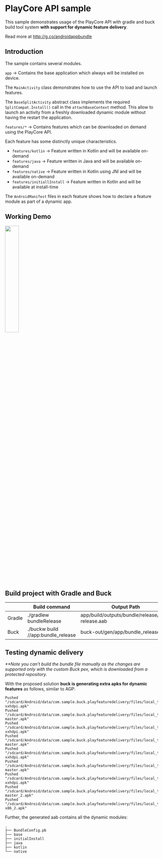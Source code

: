 # PlayCore API sample

This sample demonstrates usage of the PlayCore API with gradle and buck build tool system **with support for dynamic feature delivery**.

Read more at http://g.co/androidappbundle

## Introduction

The sample contains several modules.

`app` -> Contains the base application which always will be installed on device.

The `MainActivity` class demonstrates how to use the API to load and launch features.

The `BaseSplitActivity` abstract class implements the required `SplitCompat.Install()` call
in the `attachBaseContext` method. This allow to launch an activity from a freshly downloaded
dynamic module without having the restart the application.

`features/*` -> Contains features which can be downloaded on demand using the PlayCore API.

Each feature has some distinctly unique characteristics.

* `features/kotlin` -> Feature written in Kotlin and will be available on-demand
* `features/java` -> Feature written in Java and will be available on-demand
* `features/native` -> Feature written in Kotlin using JNI  and will be available on-demand
* `features/initiallInstall` -> Feature written in Kotlin and will be available at install-time

The `AndroidManifest` files in each feature shows how to declare a feature module as part of a dynamic app.

## Working Demo

<img src="screenshots/working_sample.gif" width="30%" />

## Build project with Gradle and Buck
|        | **Build command**                  | **Output Path**                                  |
|--------|------------------------------------|--------------------------------------------------|
| Gradle | ./gradlew bundleRelease            | app/build/outputs/bundle/release/app-release.aab |
| Buck   | ./buckw build //app:bundle_release | buck-out/gen/app/bundle_release.aab              |

## Testing dynamic delivery
_**Note you can't build the bundle file manually as the changes are supported only with the custom Buck pex, which is downloaded from a protected repository._

With the proposed solution **buck is generating extra apks for dynamic features** as follows, similar to AGP:
```
Pushed "/sdcard/Android/data/com.sample.buck.playfeaturedelivery/files/local_testing/initialInstall-xxhdpi.apk"
Pushed "/sdcard/Android/data/com.sample.buck.playfeaturedelivery/files/local_testing/initialInstall-master.apk"
Pushed "/sdcard/Android/data/com.sample.buck.playfeaturedelivery/files/local_testing/java-xxhdpi.apk"
Pushed "/sdcard/Android/data/com.sample.buck.playfeaturedelivery/files/local_testing/java-master.apk"
Pushed "/sdcard/Android/data/com.sample.buck.playfeaturedelivery/files/local_testing/kotlin-xxhdpi.apk"
Pushed "/sdcard/Android/data/com.sample.buck.playfeaturedelivery/files/local_testing/kotlin-master.apk"
Pushed "/sdcard/Android/data/com.sample.buck.playfeaturedelivery/files/local_testing/native-xxhdpi.apk"
Pushed "/sdcard/Android/data/com.sample.buck.playfeaturedelivery/files/local_testing/native-master_2.apk"
Pushed "/sdcard/Android/data/com.sample.buck.playfeaturedelivery/files/local_testing/native-x86_2.apk"
```
Further, the generated aab contains all the dynamic modules:
```
.
├── BundleConfig.pb
├── base
├── initialInstall
├── java
├── kotlin
└── native
```
